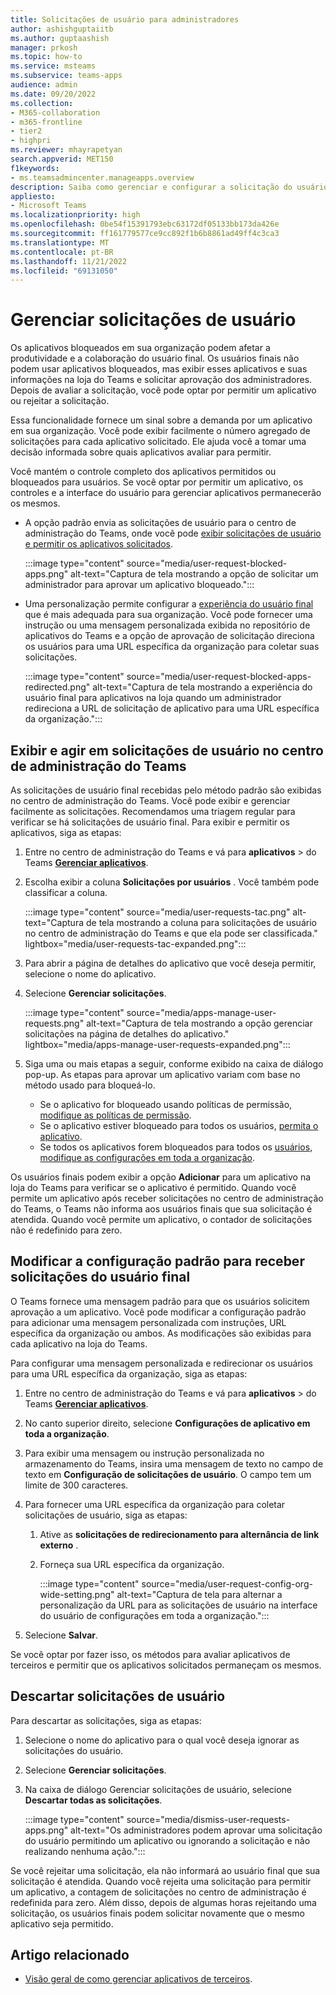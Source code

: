 ```yaml
---
title: Solicitações de usuário para administradores
author: ashishguptaiitb
ms.author: guptaashish
manager: prkosh
ms.topic: how-to
ms.service: msteams
ms.subservice: teams-apps
audience: admin
ms.date: 09/20/2022
ms.collection:
- M365-collaboration
- m365-frontline
- tier2
- highpri
ms.reviewer: mhayrapetyan
search.appverid: MET150
f1keywords:
- ms.teamsadmincenter.manageapps.overview
description: Saiba como gerenciar e configurar a solicitação do usuário final para aprovação dos aplicativos bloqueados em uma organização.
appliesto:
- Microsoft Teams
ms.localizationpriority: high
ms.openlocfilehash: 0be54f15391793ebc63172df05133bb173da426e
ms.sourcegitcommit: ff161779577ce9cc892f1b6b8861ad49ff4c3ca3
ms.translationtype: MT
ms.contentlocale: pt-BR
ms.lasthandoff: 11/21/2022
ms.locfileid: "69131050"
---
```

# <a name="manage-user-requests"></a>Gerenciar solicitações de usuário

Os aplicativos bloqueados em sua organização podem afetar a produtividade e a colaboração do usuário final. Os usuários finais não podem usar aplicativos bloqueados, mas exibir esses aplicativos e suas informações na loja do Teams e solicitar aprovação dos administradores. Depois de avaliar a solicitação, você pode optar por permitir um aplicativo ou rejeitar a solicitação.

Essa funcionalidade fornece um sinal sobre a demanda por um aplicativo em sua organização. Você pode exibir facilmente o número agregado de solicitações para cada aplicativo solicitado. Ele ajuda você a tomar uma decisão informada sobre quais aplicativos avaliar para permitir.

Você mantém o controle completo dos aplicativos permitidos ou bloqueados para usuários. Se você optar por permitir um aplicativo, os controles e a interface do usuário para gerenciar aplicativos permanecerão os mesmos.

* A opção padrão envia as solicitações de usuário para o centro de administração do Teams, onde você pode [exibir solicitações de usuário e permitir os aplicativos solicitados](#view-and-act-on-user-requests-in-teams-admin-center).

   :::image type="content" source="media/user-request-blocked-apps.png" alt-text="Captura de tela mostrando a opção de solicitar um administrador para aprovar um aplicativo bloqueado.":::

* Uma personalização permite configurar a [experiência do usuário final](#modify-the-default-setting-to-receive-end-user-requests) que é mais adequada para sua organização. Você pode fornecer uma instrução ou uma mensagem personalizada exibida no repositório de aplicativos do Teams e a opção de aprovação de solicitação direciona os usuários para uma URL específica da organização para coletar suas solicitações.

   :::image type="content" source="media/user-request-blocked-apps-redirected.png" alt-text="Captura de tela mostrando a experiência do usuário final para aplicativos na loja quando um administrador redireciona a URL de solicitação de aplicativo para uma URL específica da organização.":::

## <a name="view-and-act-on-user-requests-in-teams-admin-center"></a>Exibir e agir em solicitações de usuário no centro de administração do Teams

As solicitações de usuário final recebidas pelo método padrão são exibidas no centro de administração do Teams. Você pode exibir e gerenciar facilmente as solicitações. Recomendamos uma triagem regular para verificar se há solicitações de usuário final. Para exibir e permitir os aplicativos, siga as etapas:

1. Entre no centro de administração do Teams e vá para **aplicativos** >  do Teams [**Gerenciar aplicativos**](https://admin.teams.microsoft.com/policies/manage-apps).

1. Escolha exibir a coluna **Solicitações por usuários** . Você também pode classificar a coluna.

   :::image type="content" source="media/user-requests-tac.png" alt-text="Captura de tela mostrando a coluna para solicitações de usuário no centro de administração do Teams e que ela pode ser classificada." lightbox="media/user-requests-tac-expanded.png":::

1. Para abrir a página de detalhes do aplicativo que você deseja permitir, selecione o nome do aplicativo.

1. Selecione **Gerenciar solicitações**.

   :::image type="content" source="media/apps-manage-user-requests.png" alt-text="Captura de tela mostrando a opção gerenciar solicitações na página de detalhes do aplicativo." lightbox="media/apps-manage-user-requests-expanded.png":::

1. Siga uma ou mais etapas a seguir, conforme exibido na caixa de diálogo pop-up. As etapas para aprovar um aplicativo variam com base no método usado para bloqueá-lo.

   * Se o aplicativo for bloqueado usando políticas de permissão, [modifique as políticas de permissão](teams-app-permission-policies.md).
   * Se o aplicativo estiver bloqueado para todos os usuários, [permita o aplicativo](manage-apps.md#allow-and-block-apps).
   * Se todos os aplicativos forem bloqueados para todos os [usuários, modifique as configurações em toda a organização](manage-apps.md#manage-org-wide-app-settings).

Os usuários finais podem exibir a opção **Adicionar** para um aplicativo na loja do Teams para verificar se o aplicativo é permitido. Quando você permite um aplicativo após receber solicitações no centro de administração do Teams, o Teams não informa aos usuários finais que sua solicitação é atendida. Quando você permite um aplicativo, o contador de solicitações não é redefinido para zero.

## <a name="modify-the-default-setting-to-receive-end-user-requests"></a>Modificar a configuração padrão para receber solicitações do usuário final

O Teams fornece uma mensagem padrão para que os usuários solicitem aprovação a um aplicativo. Você pode modificar a configuração padrão para adicionar uma mensagem personalizada com instruções, URL específica da organização ou ambos. As modificações são exibidas para cada aplicativo na loja do Teams.

Para configurar uma mensagem personalizada e redirecionar os usuários para uma URL específica da organização, siga as etapas:

1. Entre no centro de administração do Teams e vá para **aplicativos** >  do Teams [**Gerenciar aplicativos**](https://admin.teams.microsoft.com/policies/manage-apps).

1. No canto superior direito, selecione **Configurações de aplicativo em toda a organização**.

1. Para exibir uma mensagem ou instrução personalizada no armazenamento do Teams, insira uma mensagem de texto no campo de texto em **Configuração de solicitações de usuário**. O campo tem um limite de 300 caracteres.

1. Para fornecer uma URL específica da organização para coletar solicitações de usuário, siga as etapas:

   1. Ative as **solicitações de redirecionamento para alternância de link externo** .
   1. Forneça sua URL específica da organização.

      :::image type="content" source="media/user-request-config-org-wide-setting.png" alt-text="Captura de tela para alternar a personalização da URL para as solicitações de usuário na interface do usuário de configurações em toda a organização.":::

1. Selecione **Salvar**.

Se você optar por fazer isso, os métodos para avaliar aplicativos de terceiros e permitir que os aplicativos solicitados permaneçam os mesmos.

## <a name="dismiss-user-requests"></a>Descartar solicitações de usuário

Para descartar as solicitações, siga as etapas:

1. Selecione o nome do aplicativo para o qual você deseja ignorar as solicitações do usuário.
1. Selecione **Gerenciar solicitações**.
1. Na caixa de diálogo Gerenciar solicitações de usuário, selecione **Descartar todas as solicitações**.

   :::image type="content" source="media/dismiss-user-requests-apps.png" alt-text="Os administradores podem aprovar uma solicitação do usuário permitindo um aplicativo ou ignorando a solicitação e não realizando nenhuma ação.":::

Se você rejeitar uma solicitação, ela não informará ao usuário final que sua solicitação é atendida. Quando você rejeita uma solicitação para permitir um aplicativo, a contagem de solicitações no centro de administração é redefinida para zero. Além disso, depois de algumas horas rejeitando uma solicitação, os usuários finais podem solicitar novamente que o mesmo aplicativo seja permitido.

## <a name="related-article"></a>Artigo relacionado

* [Visão geral de como gerenciar aplicativos de terceiros](manage-apps.md).
